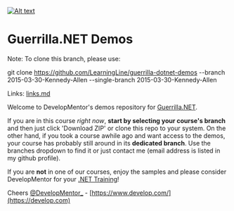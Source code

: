 [![Alt text](https://raw.githubusercontent.com/mikeckennedy/EssentialPythonDemos/master/supporting_files/dmlog.png)](https://develop.com)

Guerrilla.NET Demos
===========

Note: To clone this branch, please use:

git clone https://github.com/LearningLine/guerrilla-dotnet-demos --branch 2015-03-30-Kennedy-Allen --single-branch 2015-03-30-Kennedy-Allen

Links: [links.md](links.md)

Welcome to DevelopMentor's demos repository for 
[Guerrilla.NET](https://www.develop.com/training-course/guerrilla-net). 

If you are in this course *right now*, **start by selecting your course's branch** and then just click 'Download ZIP' or clone this repo to your system. On the other hand, if you took a course awhile ago and want access to the demos, your course has probably still around in its **dedicated branch**. Use the branches dropdown to find it or just contact me (email address is listed in my github profile).

If you are **not** in one of our courses, enjoy the samples and please consider DevelopMentor for your [.NET Training](http://www.develop.com/training-courses/dotnet)!

Cheers
[@DevelopMentor_](https://twitter.com/developmentor_) - 
[https://www.develop.com/](https://develop.com)

